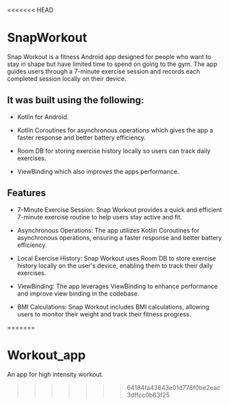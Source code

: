 <<<<<<< HEAD
# SnapWorkout

Snap Workout is a fitness Android app designed for people who want to stay in shape but have limited time to spend on going to the gym. The app guides users through a 7-minute exercise session and records each completed session locally on their device.


## It was built using the following:

- Kotlin for Android.

- Kotlin Coroutines for asynchronous operations which gives the app a faster response and better battery efficiency.

- Room DB for storing exercise history locally so users can track daily exercises.

- ViewBinding which also improves the apps performance.


## Features

- 7-Minute Exercise Session: Snap Workout provides a quick and efficient 7-minute exercise routine to help users stay active and fit.

- Asynchronous Operations: The app utilizes Kotlin Coroutines for asynchronous operations, ensuring a faster response and better battery efficiency.

- Local Exercise History: Snap Workout uses Room DB to store exercise history locally on the user's device, enabling them to track their daily exercises.

- ViewBinding: The app leverages ViewBinding to enhance performance and improve view binding in the codebase.

- BMI Calculations: Snap Workout includes BMI calculations, allowing users to monitor their weight and track their fitness progress.








=======
# Workout_app
An app for high intensity workout.
>>>>>>> 64184fa43643e01d776f0be2eac3dffcc0b63f25
